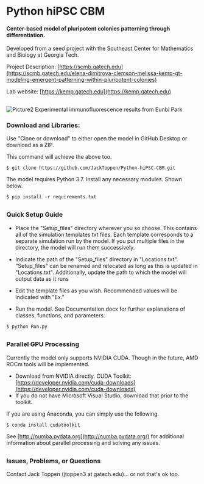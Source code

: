 # Python hiPSC CBM
#### Center-based model of pluripotent colonies patterning through differentiation.

Developed from a seed project with the Southeast Center for Mathematics and Biology at Georgia Tech.

Project Description: [https://scmb.gatech.edu](https://scmb.gatech.edu/elena-dimitrova-clemson-melissa-kemp-gt-modeling-emergent-patterning-within-pluripotent-colonies)

Lab website: [https://kemp.gatech.edu](https://kemp.gatech.edu)

##
![Picture2](https://user-images.githubusercontent.com/57497258/80270182-8f35f980-867b-11ea-80c4-b954540a8fcd.jpg)
Experimental immunofluorescence results from Eunbi Park

### Download and Libraries:
Use "Clone or download" to either open the model in GitHub Desktop or download as a ZIP.

This command will achieve the above too.
```
$ git clone https://github.com/JackToppen/Python-hiPSC-CBM.git
```
The model requires Python 3.7. Install any necessary modules. Shown below.
```
$ pip install -r requirements.txt
```
##

### Quick Setup Guide

- Place the "Setup_files" directory wherever you so choose. This contains all of the simulation 
templates txt files. Each template corresponds to a separate simulation run by the model. If you put
multiple files in the directory, the model will run them successively.

- Indicate the path of the "Setup_files" directory in "Locations.txt". "Setup_files" can be renamed and relocated as 
long as this is updated in "Locations.txt". Additionally, update the path to which the model will output data as it runs

- Edit the template files as you wish. Recommended values will be indicated with "Ex."

- Run the model. See Documentation.docx for further explanations of classes, functions, and parameters.
```
$ python Run.py
```

##

### Parallel GPU Processing
Currently the model only supports NVIDIA CUDA. Though in the future, AMD ROCm tools will be implemented.

- Download from NVIDIA directly.
CUDA Toolkit: [https://developer.nvidia.com/cuda-downloads](https://developer.nvidia.com/cuda-downloads)
- If you do not have Microsoft Visual Studio, download that prior to the toolkit.

If you are using Anaconda, you can simply use the following.
```
$ conda install cudatoolkit
```
See [http://numba.pydata.org](http://numba.pydata.org/) for additional information about parallel processing 
and solving any issues.


##

### Issues, Problems, or Questions

Contact Jack Toppen (jtoppen3 at gatech.edu)... or not that's ok too.

##




